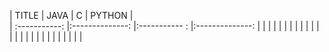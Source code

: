 |    TITLE                |     JAVA                   |       C                |      PYTHON     |  
| :-----------:           |:--------------:            |:-----------          : |:--------------: |
|                         |                            |                        |                 |
|                         |                            |                        |                 |
|                         |                            |                        |                 |
|                         |                            |                        |                 |
|                         |                            |                        |                 |
 

